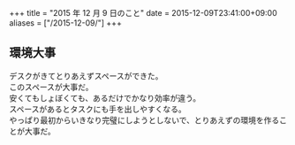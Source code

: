 +++
title = "2015 年 12 月 9 日のこと"
date = 2015-12-09T23:41:00+09:00
aliases = ["/2015-12-09/"]
+++

## 環境大事

デスクがきてとりあえずスペースができた。  
このスペースが大事だ。  
安くてもしょぼくても、あるだけでかなり効率が違う。  
スペースがあるとタスクにも手を出しやすくなる。  
やっぱり最初からいきなり完璧にしようとしないで、とりあえずの環境を作ることが大事だ。
